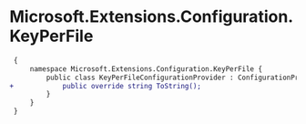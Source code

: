 # Microsoft.Extensions.Configuration.KeyPerFile

``` diff
 {
     namespace Microsoft.Extensions.Configuration.KeyPerFile {
         public class KeyPerFileConfigurationProvider : ConfigurationProvider {
+            public override string ToString();
         }
     }
 }
```

